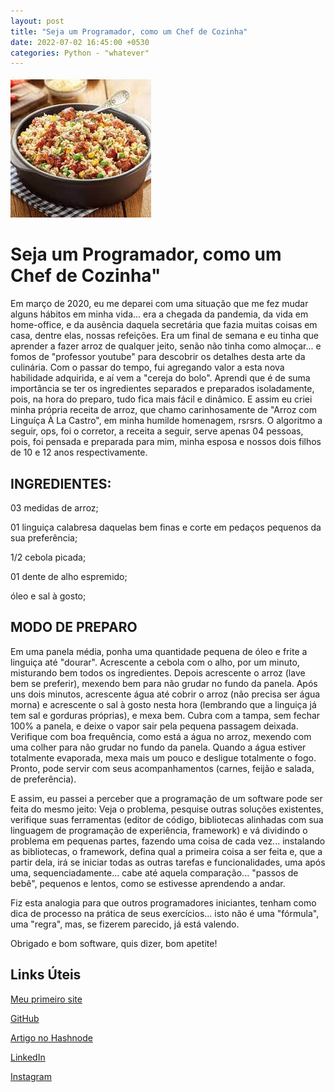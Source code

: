 ```yaml
---
layout: post
title: "Seja um Programador, como um Chef de Cozinha"
date: 2022-07-02 16:45:00 +0530
categories: Python - "whatever"
---
```

![foto_da_receita](/assets/images/receita.jpg)

# Seja um Programador, como um Chef de Cozinha"

Em março de 2020, eu me deparei com uma situação que me fez mudar alguns hábitos em minha vida... era a chegada da pandemia, da vida em home-office, e da ausência daquela secretária que fazia muitas coisas em casa, dentre elas, nossas refeições. Era um final de semana e eu tinha que aprender a fazer arroz de qualquer jeito, senão não tinha como almoçar... e fomos de "professor youtube" para descobrir os detalhes desta arte da culinária. Com o passar do tempo, fui agregando valor a esta nova habilidade adquirida, e aí vem a "cereja do bolo". Aprendi que é de suma importância se ter os ingredientes separados e preparados isoladamente, pois, na hora do preparo, tudo fica mais fácil e dinâmico. E assim eu criei minha própria receita de arroz, que chamo carinhosamente de "Arroz com Linguíça À La Castro", em minha humilde homenagem, rsrsrs. O algoritmo a seguir, ops, foi o corretor, a receita a seguir, serve apenas 04 pessoas, pois, foi pensada e preparada para mim, minha esposa e nossos dois filhos de 10 e 12 anos respectivamente.

## INGREDIENTES:

03 medidas de arroz;

01 linguiça calabresa daquelas bem finas e corte em pedaços pequenos da sua preferência;

1/2 cebola picada;

01 dente de alho espremido;

óleo e sal à gosto;

## MODO DE PREPARO

Em uma panela média, ponha uma quantidade pequena de óleo e frite a linguiça até "dourar". Acrescente a cebola com o alho, por um minuto, misturando bem todos os ingredientes. Depois acrescente o arroz (lave bem se preferir), mexendo bem para não grudar no fundo da panela. Após uns dois minutos, acrescente água até cobrir o arroz (não precisa ser água morna) e acrescente o sal à gosto nesta hora (lembrando que a linguiça já tem sal e gorduras próprias), e mexa bem. Cubra com a tampa, sem fechar 100% a panela, e deixe o vapor sair pela pequena passagem deixada. Verifique com boa frequência, como está a água no arroz, mexendo com uma colher para não grudar no fundo da panela. Quando a água estiver totalmente evaporada, mexa mais um pouco e desligue totalmente o fogo. Pronto, pode servir com seus acompanhamentos (carnes, feijão e salada, de preferência).

E assim, eu passei a perceber que a programação de um software pode ser feita do mesmo jeito: Veja o problema, pesquise outras soluções existentes, verifique suas ferramentas (editor de código, bibliotecas alinhadas com sua linguagem de programação de experiência, framework) e vá dividindo o problema em pequenas partes, fazendo uma coisa de cada vez... instalando as bibliotecas, o framework, defina qual a primeira coisa a ser feita e, que a partir dela, irá se iniciar todas as outras tarefas e funcionalidades, uma após uma, sequenciadamente... cabe até aquela comparação... "passos de bebê", pequenos e lentos, como se estivesse aprendendo a andar.

Fiz esta analogia para que outros programadores iniciantes, tenham como dica de processo na prática de seus exercícios... isto não é uma "fórmula", uma "regra", mas, se fizerem parecido, já está valendo.

Obrigado e bom software, quis dizer, bom apetite!

## Links Úteis

[Meu primeiro site](https://getuliocastro.github.io/easy_portfolio)

[GitHub](https://github.com/GetulioCastro)

[Artigo no Hashnode](https://getuliocjr.hashnode.dev/seja-um-programador-como-um-chef-de-cozinha)

[LinkedIn](https://www.linkedin.com/in/getuliocastrojr)

[Instagram](https://www.instagram.com/dicas.do.getulio)
